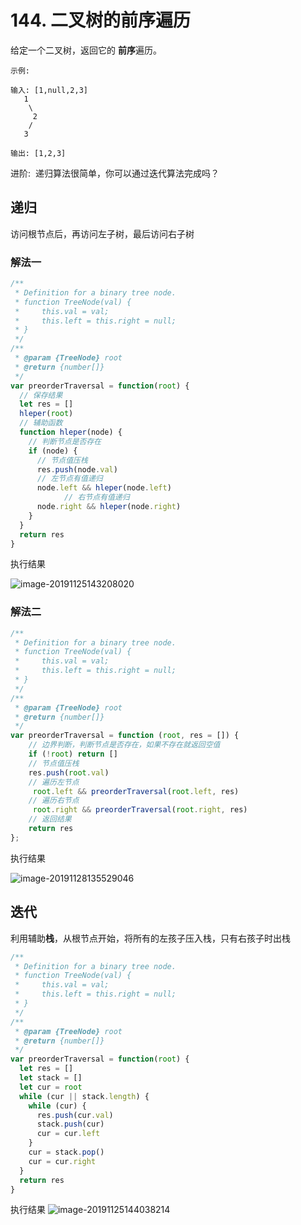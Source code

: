 # 144. 二叉树的前序遍历

给定一个二叉树，返回它的 **前序**遍历。

```
示例:

输入: [1,null,2,3]
   1
    \
     2
    /
   3

输出: [1,2,3]
```

进阶:  递归算法很简单，你可以通过迭代算法完成吗？

## 递归

访问根节点后，再访问左子树，最后访问右子树

### 解法一

```js
/**
 * Definition for a binary tree node.
 * function TreeNode(val) {
 *     this.val = val;
 *     this.left = this.right = null;
 * }
 */
/**
 * @param {TreeNode} root
 * @return {number[]}
 */
var preorderTraversal = function(root) {
  // 保存结果
  let res = []
  hleper(root)
  // 辅助函数
  function hleper(node) {
    // 判断节点是否存在
    if (node) {
      // 节点值压栈
      res.push(node.val)
      // 左节点有值递归
      node.left && hleper(node.left)
			// 右节点有值递归
      node.right && hleper(node.right)
    }
  }
  return res
}
```
执行结果

<img src="https://tva1.sinaimg.cn/large/006y8mN6gy1g9a9uujastj30ua06awfe.jpg" alt="image-20191125143208020"  />

### 解法二

```js
/**
 * Definition for a binary tree node.
 * function TreeNode(val) {
 *     this.val = val;
 *     this.left = this.right = null;
 * }
 */
/**
 * @param {TreeNode} root
 * @return {number[]}
 */
var preorderTraversal = function (root, res = []) {
  	// 边界判断，判断节点是否存在，如果不存在就返回空值
    if (!root) return []
  	// 节点值压栈
    res.push(root.val)
  	// 遍历左节点
     root.left && preorderTraversal(root.left, res)
  	// 遍历右节点
     root.right && preorderTraversal(root.right, res)
  	// 返回结果
    return res
};

```
执行结果

![image-20191128135529046](https://tva1.sinaimg.cn/large/006y8mN6gy1g9dpnk3iiyj30qw038wf1.jpg)


## 迭代

利用辅助**栈**，从根节点开始，将所有的左孩子压入栈，只有右孩子时出栈

```js
/**
 * Definition for a binary tree node.
 * function TreeNode(val) {
 *     this.val = val;
 *     this.left = this.right = null;
 * }
 */
/**
 * @param {TreeNode} root
 * @return {number[]}
 */
var preorderTraversal = function(root) {
  let res = []
  let stack = []
  let cur = root
  while (cur || stack.length) {
    while (cur) {
      res.push(cur.val)
      stack.push(cur)
      cur = cur.left
    }
    cur = stack.pop()
    cur = cur.right
  }
  return res
}
```
执行结果
![image-20191125144038214](https://tva1.sinaimg.cn/large/006y8mN6gy1g9aa3lyqc3j30tc064t9l.jpg)